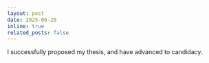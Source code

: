 ```yaml
---
layout: post
date: 2025-06-20
inline: true
related_posts: false
---
```


I successfully proposed my thesis, and have advanced to candidacy. 
